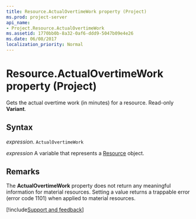 ```yaml
---
title: Resource.ActualOvertimeWork property (Project)
ms.prod: project-server
api_name:
- Project.Resource.ActualOvertimeWork
ms.assetid: 1770bb0b-8a32-0af6-ddd9-5047b09e4e26
ms.date: 06/08/2017
localization_priority: Normal
---
```



# Resource.ActualOvertimeWork property (Project)

Gets the actual overtime work (in minutes) for a resource. Read-only  **Variant**.


## Syntax

_expression_. `ActualOvertimeWork`

_expression_ A variable that represents a [Resource](./Project.Resource.md) object.


## Remarks

The  **ActualOvertimeWork** property does not return any meaningful information for material resources. Setting a value returns a trappable error (error code 1101) when applied to material resources.

[!include[Support and feedback](~/includes/feedback-boilerplate.md)]